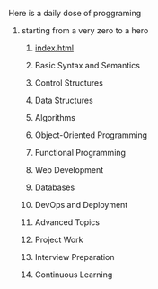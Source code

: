 Here is a daily dose of proggraming

1. starting from a very zero to a hero
   1. [index.html](index.html)
   
   2. Basic Syntax and Semantics
   3. Control Structures
   4. Data Structures
   5. Algorithms
   6. Object-Oriented Programming
   7. Functional Programming
   8. Web Development
   9. Databases
   10. DevOps and Deployment
   11. Advanced Topics
   12. Project Work
   13. Interview Preparation
   14. Continuous Learning
